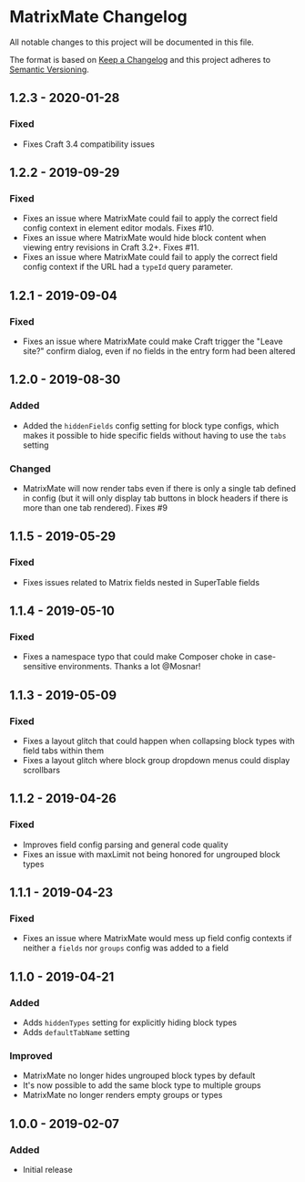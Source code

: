 # MatrixMate Changelog

All notable changes to this project will be documented in this file.

The format is based on [Keep a Changelog](http://keepachangelog.com/) and this project adheres to [Semantic Versioning](http://semver.org/).

## 1.2.3 - 2020-01-28
### Fixed
- Fixes Craft 3.4 compatibility issues  

## 1.2.2 - 2019-09-29
### Fixed
- Fixes an issue where MatrixMate could fail to apply the correct field config context in element editor modals. Fixes #10.
- Fixes an issue where MatrixMate would hide block content when viewing entry revisions in Craft 3.2+. Fixes #11.
- Fixes an issue where MatrixMate could fail to apply the correct field config context if the URL had a `typeId` query parameter.  

## 1.2.1 - 2019-09-04
### Fixed
- Fixes an issue where MatrixMate could make Craft trigger the "Leave site?" confirm dialog, even if no fields in the entry form had been altered

## 1.2.0 - 2019-08-30
### Added
- Added the `hiddenFields` config setting for block type configs, which makes it possible to hide specific fields without having to use the `tabs` setting  
### Changed
- MatrixMate will now render tabs even if there is only a single tab defined in config (but it will only display tab buttons in block headers if there is more than one tab rendered). Fixes #9

## 1.1.5 - 2019-05-29
### Fixed
- Fixes issues related to Matrix fields nested in SuperTable fields  

## 1.1.4 - 2019-05-10
### Fixed
- Fixes a namespace typo that could make Composer choke in case-sensitive environments. Thanks a lot @Mosnar!  

## 1.1.3 - 2019-05-09
### Fixed
- Fixes a layout glitch that could happen when collapsing block types with field tabs within them
- Fixes a layout glitch where block group dropdown menus could display scrollbars

## 1.1.2 - 2019-04-26
### Fixed
- Improves field config parsing and general code quality
- Fixes an issue with maxLimit not being honored for ungrouped block types

## 1.1.1 - 2019-04-23
### Fixed
- Fixes an issue where MatrixMate would mess up field config contexts if neither a `fields` nor `groups` config was added to a field  

## 1.1.0 - 2019-04-21
### Added
- Adds `hiddenTypes` setting for explicitly hiding block types
- Adds `defaultTabName` setting
### Improved
- MatrixMate no longer hides ungrouped block types by default
- It's now possible to add the same block type to multiple groups
- MatrixMate no longer renders empty groups or types

## 1.0.0 - 2019-02-07
### Added
- Initial release
